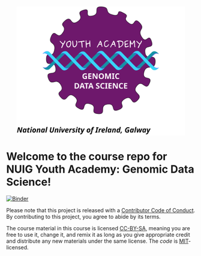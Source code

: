 <p align="center">
<img src="static/logo.svg" align="center" width="450px"/>
</p>

# Welcome to the course repo for **NUIG Youth Academy: Genomic Data Science!**

[![Binder](https://mybinder.org/badge_logo.svg)](https://mybinder.org/v2/gh/BarryDigby/Youth-Academy/HEAD)

Please note that this project is released with a [Contributor Code of Conduct](CODE_OF_CONDUCT.md). By contributing to this project, you agree to abide by its terms.

The course material in this course is licensed [CC-BY-SA](https://creativecommons.org/licenses/by-sa/4.0/), meaning you are free to use it, change it, and remix it as long as you give appropriate credit and distribute any new materials under the same license.  The _code_ is [MIT](https://opensource.org/licenses/MIT)-licensed.

